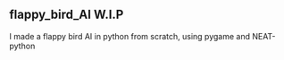 ## flappy_bird_AI W.I.P
I made a flappy bird AI in python from scratch, using pygame and NEAT-python



